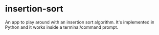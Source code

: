 # insertion-sort
An app to play around with an insertion sort algorithm. It's implemented in Python and it works inside a terminal/command prompt.
